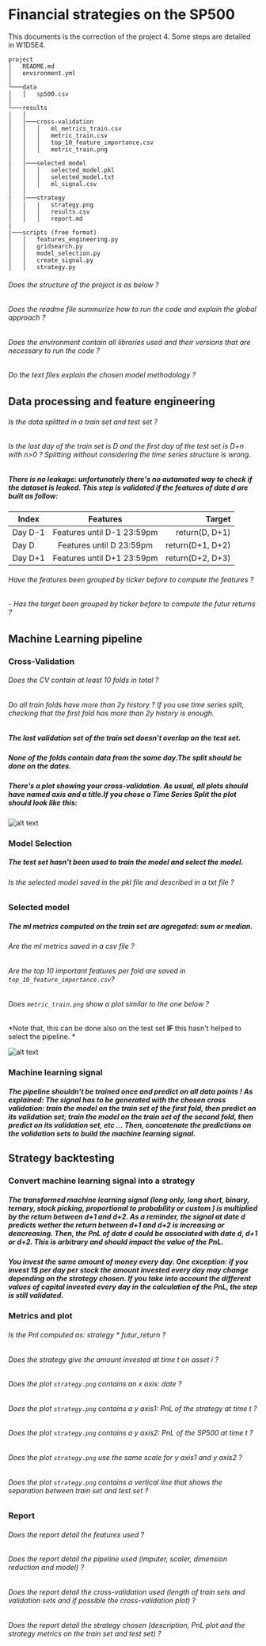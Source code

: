 # Financial strategies on the SP500
 
 This documents is the correction of the project 4. Some steps are detailed in W1D5E4.
 

```
project
│   README.md
│   environment.yml    
│
└───data
│   │   sp500.csv
│
└───results
│   │   
|   |───cross-validation 
│   │   │   ml_metrics_train.csv
│   │   │   metric_train.csv
│   │   │   top_10_feature_importance.csv
│   │   │   metric_train.png
│   │  
|   |───selected model
│   │   │   selected_model.pkl
│   │   │   selected_model.txt
│   │   │   ml_signal.csv
│   │   
|   |───strategy
|   |   |   strategy.png
│   │   │   results.csv
│   │   │   report.md
|
|───scripts (free format)
│   │   features_engineering.py
│   │   gridsearch.py
│   │   model_selection.py
│   │   create_signal.py
│   │   strategy.py

``` 

###### Does the structure of the project is as below ? 

###### Does the readme file summurize how to run the code and explain the global approach ? 

###### Does the environment contain all libraries used and their versions that are necessary to run the code ? 

###### Do the text files explain the chosen model methodology ? 


## **Data processing and feature engineering**

###### Is the data splitted in a train set and test set ? 
###### Is the last day of the train set is D and the first day of the test set is D+n with n>0 ? Splitting without considering the time series structure is wrong. 

##### There is no leakage: unfortunately there's no autamated way to check if the dataset is leaked. This step is validated if the features of date d are built as follow: 

| Index    |  Features                   |Target |
|----------|:-------------:              |------:|
| Day D-1  |  Features until D-1 23:59pm | return(D, D+1) |
| Day D    |  Features until D 23:59pm | return(D+1, D+2) |
| Day D+1  |  Features until D+1 23:59pm   | return(D+2, D+3) |

###### Have the features been grouped by ticker before to compute the features ? 

###### - Has the target been grouped by ticker before to compute the futur returns ? 


## **Machine Learning pipeline**

### Cross-Validation

###### Does the CV contain at least 10 folds in total ? 
###### Do all train folds have more than 2y history ?  If you use time series split, checking that the first fold has more than 2y history is enough. 
##### The last validation set of the train set doesn't overlap on the test set. 
##### None of the folds contain data from the same day.The split should be done on the dates. 
##### There's a plot showing your cross-validation. As usual, all plots should have named axis and a title.If you chose a Time Series Split the plot should look like this: 


![alt text][timeseries]

[timeseries]: ../Time_series_split.png "Time Series split" 


### Model Selection

##### The test set hasn't been used to train the model and select the model. 
###### Is the selected model  saved in the pkl file and described in a txt file ? 

### Selected model

##### The ml metrics computed on the train set are agregated: sum or median. 
###### Are the ml metrics saved in a csv file ? 
###### Are the top 10 important features per fold are saved in `top_10_feature_importance.csv`? 
###### Does `metric_train.png` show a plot similar to the one below ? 
*Note that, this can be done also on the test set **IF** this hasn't helped to select the pipeline. *

![alt text][barplot]

[barplot]: ../metric_plot.png "Metric plot"

### Machine learning signal

##### **The pipeline shouldn't be trained once and predict on all data points !** As explained: The signal has to be generated with the chosen cross validation: train the model on the train set of the first fold, then predict on its validation set; train the model on the train set of the second fold, then predict on its validation set, etc ... Then, concatenate the predictions on the validation sets to build the machine learning signal.


## **Strategy backtesting**

### Convert machine learning signal into a strategy

##### The transformed machine learning signal (long only, long short, binary, ternary, stock picking, proportional to probability or custom ) is multiplied by the return between d+1 and d+2. As a reminder, the signal at date d predicts wether the return between d+1 and d+2 is increasing or deacreasing. Then, the PnL of date d could be associated with date d, d+1 or d+2. This is arbitrary and should impact the value of the PnL. 

##### You invest the same amount of money every day. One exception: if you invest 1$ per day per stock the amount invested every day may change depending on the strategy chosen. If you take into account the different values of capital invested every day in the calculation of the PnL, the step is still validated. 

### Metrics and plot

###### Is the Pnl computed as: strategy * futur_return ?  
###### Does the strategy give the amount invested at time t on asset i ? 

###### Does the plot `strategy.png` contains an x axis: date ? 
###### Does the plot `strategy.png` contains a y axis1: PnL of the strategy at time t ? 
###### Does the plot `strategy.png` contains a y axis2: PnL of the SP500 at time t ? 
###### Does the plot `strategy.png` use the same scale for y axis1 and y axis2 ? 
###### Does the plot `strategy.png` contains a vertical  line that shows the separation between train set and test set ?

### Report

###### Does the report detail the features used ? 
###### Does the report detail the pipeline used (imputer, scaler, dimension reduction and model) ? 
###### Does the report detail the cross-validation used (length of train sets and validation sets and if possible the cross-validation plot) ? 
###### Does the report detail the strategy chosen (description, PnL plot and the strategy metrics on the train set and test set) ? 
